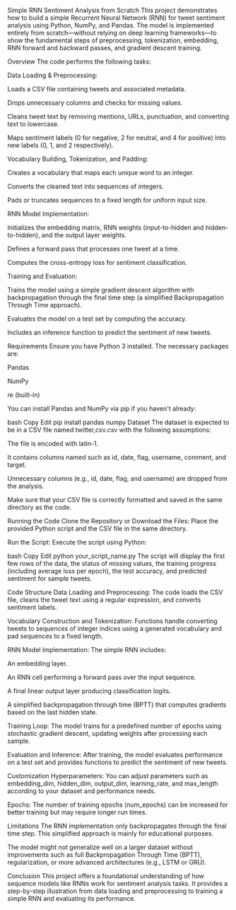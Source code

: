 Simple RNN Sentiment Analysis from Scratch
This project demonstrates how to build a simple Recurrent Neural Network (RNN) for tweet sentiment analysis using Python, NumPy, and Pandas. The model is implemented entirely from scratch—without relying on deep learning frameworks—to show the fundamental steps of preprocessing, tokenization, embedding, RNN forward and backward passes, and gradient descent training.

Overview
The code performs the following tasks:

Data Loading & Preprocessing:

Loads a CSV file containing tweets and associated metadata.

Drops unnecessary columns and checks for missing values.

Cleans tweet text by removing mentions, URLs, punctuation, and converting text to lowercase.

Maps sentiment labels (0 for negative, 2 for neutral, and 4 for positive) into new labels (0, 1, and 2 respectively).

Vocabulary Building, Tokenization, and Padding:

Creates a vocabulary that maps each unique word to an integer.

Converts the cleaned text into sequences of integers.

Pads or truncates sequences to a fixed length for uniform input size.

RNN Model Implementation:

Initializes the embedding matrix, RNN weights (input-to-hidden and hidden-to-hidden), and the output layer weights.

Defines a forward pass that processes one tweet at a time.

Computes the cross-entropy loss for sentiment classification.

Training and Evaluation:

Trains the model using a simple gradient descent algorithm with backpropagation through the final time step (a simplified Backpropagation Through Time approach).

Evaluates the model on a test set by computing the accuracy.

Includes an inference function to predict the sentiment of new tweets.

Requirements
Ensure you have Python 3 installed. The necessary packages are:

Pandas

NumPy

re (built-in)

You can install Pandas and NumPy via pip if you haven't already:

bash
Copy
Edit
pip install pandas numpy
Dataset
The dataset is expected to be in a CSV file named twitter,csv.csv with the following assumptions:

The file is encoded with latin-1.

It contains columns named such as id, date, flag, username, comment, and target.

Unnecessary columns (e.g., id, date, flag, and username) are dropped from the analysis.

Make sure that your CSV file is correctly formatted and saved in the same directory as the code.

Running the Code
Clone the Repository or Download the Files:
Place the provided Python script and the CSV file in the same directory.

Run the Script:
Execute the script using Python:

bash
Copy
Edit
python your_script_name.py
The script will display the first few rows of the data, the status of missing values, the training progress (including average loss per epoch), the test accuracy, and predicted sentiment for sample tweets.

Code Structure
Data Loading and Preprocessing:
The code loads the CSV file, cleans the tweet text using a regular expression, and converts sentiment labels.

Vocabulary Construction and Tokenization:
Functions handle converting tweets to sequences of integer indices using a generated vocabulary and pad sequences to a fixed length.

RNN Model Implementation:
The simple RNN includes:

An embedding layer.

An RNN cell performing a forward pass over the input sequence.

A final linear output layer producing classification logits.

A simplified backpropagation through time (BPTT) that computes gradients based on the last hidden state.

Training Loop:
The model trains for a predefined number of epochs using stochastic gradient descent, updating weights after processing each sample.

Evaluation and Inference:
After training, the model evaluates performance on a test set and provides functions to predict the sentiment of new tweets.

Customization
Hyperparameters:
You can adjust parameters such as embedding_dim, hidden_dim, output_dim, learning_rate, and max_length according to your dataset and performance needs.

Epochs:
The number of training epochs (num_epochs) can be increased for better training but may require longer run times.

Limitations
The RNN implementation only backpropagates through the final time step. This simplified approach is mainly for educational purposes.

The model might not generalize well on a larger dataset without improvements such as full Backpropagation Through Time (BPTT), regularization, or more advanced architectures (e.g., LSTM or GRU).

Conclusion
This project offers a foundational understanding of how sequence models like RNNs work for sentiment analysis tasks. It provides a step-by-step illustration from data loading and preprocessing to training a simple RNN and evaluating its performance.

